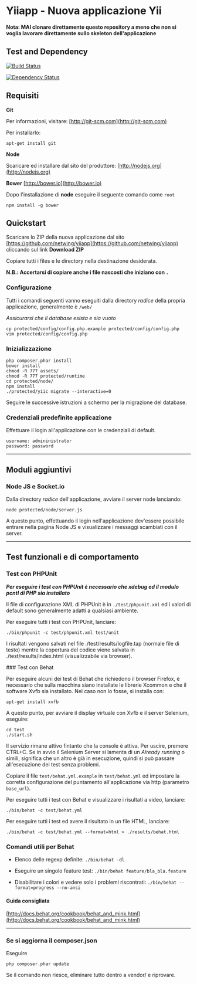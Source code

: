 # Yiiapp - Nuova applicazione Yii

**Nota: MAI clonare direttamente questo repository a meno che non si voglia lavorare direttamente sullo skeleton dell'applicazione**

## Test and Dependency

[![Build Status](https://travis-ci.org/netwing/yiiapp.png?branch=master)](https://travis-ci.org/netwing/yiiapp)

[![Dependency Status](https://www.versioneye.com/user/projects/5249e671632bac45da00bba0/badge.png)](https://www.versioneye.com/user/projects/5249e671632bac45da00bba0)

## Requisiti

**Git** 

Per informazioni, visitare: [http://git-scm.com](http://git-scm.com)

Per installarlo:

    apt-get install git

**Node**

Scaricare ed installare dal sito del produttore: [http://nodejs.org](http://nodejs.org)

**Bower** [http://bower.io](http://bower.io)

Dopo l'installazione di **node** eseguire il seguente comando come `root`

    npm install -g bower

## Quickstart

Scaricare lo ZIP della nuova applicazione dal sito [https://github.com/netwing/yiiapp](https://github.com/netwing/yiiapp) cliccando sul link **Download ZIP**

Copiare tutti i files e le directory nella destinazione desiderata.

**N.B.: Accertarsi di copiare anche i file nascosti che iniziano con `.`**



### Configurazione

Tutti i comandi seguenti vanno eseguiti dalla directory *radice* della propria applicazione, generalmente è `/web/`

*Assicurarsi che il database esista e sia vuoto*

    cp protected/config/config.php.example protected/config/config.php
    vim protected/config/config.php

### Inizializzazione

    php composer.phar install
    bower install
    chmod -R 777 assets/
    chmod -R 777 protected/runtime
    cd protected/node/
    npm install
    ./protected/yiic migrate --interactive=0

Seguire le successive istruzioni a schermo per la migrazione del database.

### Credenziali predefinite applicazione

Effettuare il login all'applicazione con le credenziali di default.

    username: admininistrator
    password: password

---

## Moduli aggiuntivi

### Node JS e Socket.io

Dalla directory *radice* dell'applicazione, avviare il server node lanciando:

    node protected/node/server.js

A questo punto, effettuando il login nell'applicazione dev'essere possibile entrare nella pagina Node JS e visualizzare i messaggi scambiati con il server.

---

## Test funzionali e di comportamento


### Test con PHPUnit

***Per eseguire i test con PHPUnit è necessario che xdebug ed il modulo pcntl di PHP sia installato***

Il file di configurazione XML di PHPUnit è in `./test/phpunit.xml` ed i valori di default sono generalmente adatti a qualsiasi ambiente.

Per eseguire tutti i test con PHPUnit, lanciare:

    ./bin/phpunit -c test/phpunit.xml test/unit

I risultati vengono salvati nel file ./test/results/logfile.tap (normale file di testo) mentre la copertura del codice viene salvata in ./test/results/index.html (visualizzabile via browser).

### Test con Behat

Per eseguire alcuni dei test di Behat che richiedono il browser Firefox, è necessario che sulla macchina siano installate le librerie Xcommon e che il software Xvfb sia installato. Nel caso non lo fosse, si installa con:

    apt-get install xvfb

A questo punto, per avviare il display virtuale con Xvfb e il server Selenium, eseguire:

    cd test
    ./start.sh

Il servizio rimane attivo fintanto che la console è attiva. Per uscire, premere CTRL+C.
Se in avvio il Selenium Server si lamenta di un _Already running_ o simili, significa che un altro è già in esecuzione, quindi si può passare all'esecuzione dei test senza problemi.

Copiare il file `test/behat.yml.example` in `test/behat.yml` ed impostare la corretta configurazione del puntamento all'applicazione via http (parametro `base_url`).

Per eseguire tutti i test con Behat e visualizzare i risultati a video, lanciare:

    ./bin/behat -c test/behat.yml

Per eseguire tutti i test ed avere il risultato in un file HTML, lanciare:

    ./bin/behat -c test/behat.yml --format=html > ./results/behat.html

### Comandi utili per Behat

* Elenco delle regexp definite: `./bin/behat -dl`

* Eseguire un singolo feature test: `./bin/behat feature/bla_bla.feature`
    
* Disabilitare i colori e vedere solo i problemi riscontrati: `./bin/behat --format=progress --no-ansi`
    
#### Guida consigliata

[http://docs.behat.org/cookbook/behat_and_mink.html](http://docs.behat.org/cookbook/behat_and_mink.html)


---

### Se si aggiorna il composer.json

Eseguire 

    php composer.phar update

Se il comando non riesce, eliminare tutto dentro a vendor/ e riprovare.

